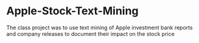 # Apple-Stock-Text-Mining
The class project was to use text mining of Apple investment bank reports and company releases to document their impact on the stock price
